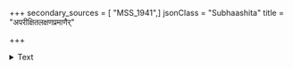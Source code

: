 +++
secondary_sources = [ "MSS_1941",]
jsonClass = "Subhaashita"
title = "अपरीक्षितलक्षणप्रमाणैर्"

+++

<details><summary>Text</summary>

अपरीक्षितलक्षणप्रमाणैर् अपरामृष्टपदार्थसार्थतत्त्वैः।  
अवशीकृतजैत्रयुक्तिजालैर् अलमेतैरनधीततर्कविद्यैः॥
</details>
